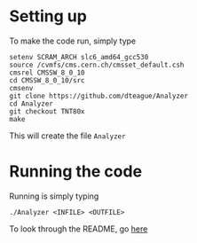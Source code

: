 # Setting up

To make the code run, simply type
```
setenv SCRAM_ARCH slc6_amd64_gcc530
source /cvmfs/cms.cern.ch/cmsset_default.csh 
cmsrel CMSSW_8_0_10
cd CMSSW_8_0_10/src
cmsenv
git clone https://github.com/dteague/Analyzer
cd Analyzer
git checkout TNT80x
make
``` 
This will create the file ```Analyzer``` 

# Running the code
Running is simply typing
```
./Analyzer <INFILE> <OUTFILE>
```

To look through the README, go [here](https://github.com/dteague/Analyzer/)
